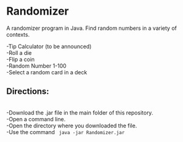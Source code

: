 # Randomizer
A randomizer program in Java. Find random numbers in a variety of contexts.

-Tip Calculator (to be announced)<br>
-Roll a die<br>
-Flip a coin<br>
-Random Number 1-100<br>
-Select a random card in a deck<br>

<h2>Directions:</h2><br>
-Download the .jar file in the main folder of this repository.<br>
-Open a command line.<br>
-Open the directory where you downloaded the file.<br>
-Use the command <code> java -jar Randomizer.jar</code><br>
